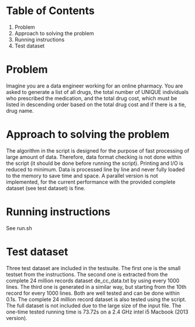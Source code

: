 # Table of Contents
1. Problem
2. Approach to solving the problem
3. Running instructions
4. Test dataset

# Problem
Imagine you are a data engineer working for an online pharmacy. You are asked to generate a list of all drugs, the total number of UNIQUE individuals who prescribed the medication, and the total drug cost, which must be listed in descending order based on the total drug cost and if there is a tie, drug name.

# Approach to solving the problem
The algorithm in the script is designed for the purpose of fast processing of large amount of data. Therefore, data format checking is not done within the script (it should be done before running the script). Printing and I/O is reduced to minimum. Data is processed line by line and never fully loaded to the memory to save time and space. A parallel version is not implemented, for the current performance with the provided complete dataset (see test dataset) is fine.

# Running instructions
See run.sh

# Test dataset
Three test dataset are included in the testsuite. The first one is the small testset from the instructions. The second one is extracted from the complete 24 million records dataset de_cc_data.txt by using every 1000 lines. The third one is generated in a similar way, but starting from the 10th record for every 1000 lines. Both are well tested and can be done within 0.1s.
The complete 24 million record dataset is also tested using the script. The full dataset is not included due to the large size of the input file. The one-time tested running time is 73.72s on a 2.4 GHz intel i5 Macbook (2013 version).
